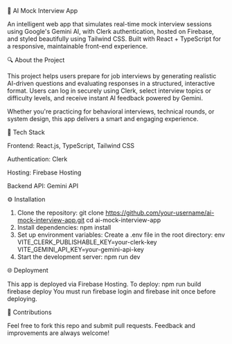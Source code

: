 🧠 AI Mock Interview App

An intelligent web app that simulates real-time mock interview sessions using Google's Gemini AI, with Clerk authentication, hosted on Firebase, and styled beautifully using Tailwind CSS. Built with React + TypeScript for a responsive, maintainable front-end experience.

🔍 About the Project

This project helps users prepare for job interviews by generating realistic AI-driven questions and evaluating responses in a structured, interactive format. Users can log in securely using Clerk, select interview topics or difficulty levels, and receive instant AI feedback powered by Gemini.

Whether you're practicing for behavioral interviews, technical rounds, or system design, this app delivers a smart and engaging experience.

🚀 Tech Stack

Frontend:	React.js, TypeScript, Tailwind CSS

Authentication:	Clerk

Hosting:	Firebase Hosting

Backend API:	Gemini API 

⚙️ Installation

1. Clone the repository:
git clone https://github.com/your-username/ai-mock-interview-app.git
cd ai-mock-interview-app
2. Install dependencies:
npm install
3. Set up environment variables:
Create a .env file in the root directory:
env
VITE_CLERK_PUBLISHABLE_KEY=your-clerk-key
VITE_GEMINI_API_KEY=your-gemini-api-key
4. Start the development server:
npm run dev

🌐 Deployment

This app is deployed via Firebase Hosting. To deploy:
npm run build
firebase deploy
You must run firebase login and firebase init once before deploying.

🙌 Contributions

Feel free to fork this repo and submit pull requests. Feedback and improvements are always welcome!


